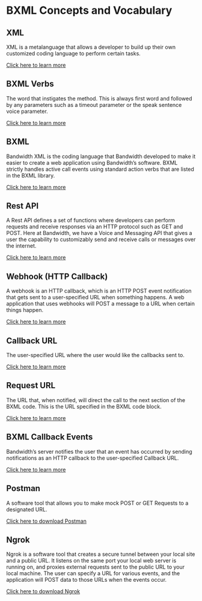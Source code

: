 # BXML Concepts and Vocabulary

## XML

XML is a metalanguage that allows a developer to build up their own customized coding language to perform certain tasks.

[Click here to learn more](http://dev.bandwidth.com/ap-docs/bxml/bxml.html)

## BXML Verbs

The word that instigates the method. This is always first word and followed by any parameters such as a timeout parameter or the speak sentence voice parameter.

[Click here to learn more](http://dev.bandwidth.com/ap-docs/bxml/bxml.html)

## BXML

Bandwidth XML is the coding language that Bandwidth developed to make it easier to create a web application using Bandwidth’s software. BXML strictly handles active call events using standard action verbs that are listed in the BXML library.

[Click here to learn more](http://dev.bandwidth.com/ap-docs/bxml/bxml.html)

## Rest API

A Rest API defines a set of functions where developers can perform requests and receive responses via an HTTP protocol such as GET and POST. Here at Bandwidth, we have a Voice and Messaging API that gives a user the capability to customizably send and receive calls or messages over the internet.

[Click here to learn more](https://www.sitepoint.com/developers-rest-api/)

## Webhook (HTTP Callback)

A webhook is an HTTP callback, which is an HTTP POST event notification that gets sent to a user-specified URL when something happens. A web application that uses webhooks will POST a message to a URL when certain things happen.

[Click here to learn more](http://dev.bandwidth.com/ap-docs/apiCallbacks/callbacks.html)

## Callback URL

The user-specified URL where the user would like the callbacks sent to.

[Click here to learn more](http://dev.bandwidth.com/ap-docs/apiCallbacks/callbacks.html)

## Request URL

The URL that, when notified, will direct the call to the next section of the BXML code. This is the URL specified in the BXML code block.


[Click here to learn more](http://dev.bandwidth.com/ap-docs/bxml/bxml.html)

## BXML Callback Events

Bandwidth’s server notifies the user that an event has occurred by sending notifications as an HTTP callback to the user-specified Callback URL.

[Click here to learn more](http://dev.bandwidth.com/ap-docs/bxml/bxmlCallbacks.html)


## Postman

A software tool that allows you to make mock POST or GET Requests to a designated URL.

[Click here to download Postman](https://www.getpostman.com/)

## Ngrok

Ngrok is a software tool that creates a secure tunnel between your local site and a public URL. It listens on the same port your local web server is running on, and proxies external requests sent to the public URL to your local machine.
The user can specify a URL for various events, and the application will POST data to those URLs when the events occur.

[Click here to download Ngrok](https://ngrok.com/)


